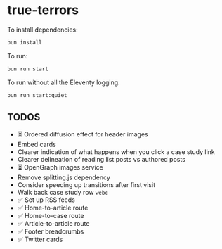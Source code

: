 # true-terrors

To install dependencies:

```bash
bun install
```

To run:

```bash
bun run start
```

To run without all the Eleventy logging:

```bash
bun run start:quiet
```

## TODOS
- ⏳ Ordered diffusion effect for header images
- Embed cards
- Clearer indication of what happens when you click a case study link
- Clearer delineation of reading list posts vs authored posts
- ⏳ OpenGraph images service
- Remove splitting.js dependency
- Consider speeding up transitions after first visit
- Walk back case study row `webc`
- ✅ Set up RSS feeds
- ✅ Home-to-article route
- ✅ Home-to-case route
- ✅ Article-to-article route
- ✅ Footer breadcrumbs
- ✅ Twitter cards
